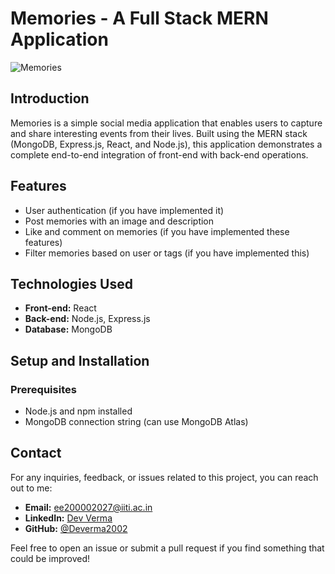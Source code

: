 
# Memories - A Full Stack MERN Application

![Memories](https://i.ibb.co/Z8Y0CJv/Screenshot-2020-10-30-at-11-10-04.png)



## Introduction

Memories is a simple social media application that enables users to capture and share interesting events from their lives. Built using the MERN stack (MongoDB, Express.js, React, and Node.js), this application demonstrates a complete end-to-end integration of front-end with back-end operations.

## Features

- User authentication (if you have implemented it)
- Post memories with an image and description
- Like and comment on memories (if you have implemented these features)
- Filter memories based on user or tags (if you have implemented this)

## Technologies Used

- **Front-end:** React
- **Back-end:** Node.js, Express.js
- **Database:** MongoDB

## Setup and Installation

### Prerequisites

- Node.js and npm installed
- MongoDB connection string (can use MongoDB Atlas)
  
## Contact

For any inquiries, feedback, or issues related to this project, you can reach out to me:

- **Email:** [ee200002027@iiti.ac.in](mailto:ee200002027@iiti.ac.in)
- **LinkedIn:** [Dev Verma](https://www.linkedin.com/in/dev-verma-6a290924b/)
- **GitHub:** [@Deverma2002](https://github.com/Deverma2002)

Feel free to open an issue or submit a pull request if you find something that could be improved!

